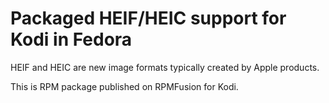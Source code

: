 # Packaged HEIF/HEIC support for Kodi in Fedora

HEIF and HEIC are new image formats typically created by Apple products.

This is RPM package published on RPMFusion for Kodi.